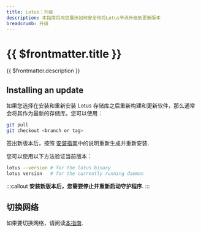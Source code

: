 ```yaml
---
title: Lotus：升级
description: 本指南将向您展示如何安全地将Lotus节点升级到更新版本
breadcrumb: 升级
---
```


# {{ $frontmatter.title }}

{{ $frontmatter.description }}

## Installing an update

如果您选择在安装和重新安装 Lotus 存储库之后重新构建和更新软件，那么通常会将其作为最新的存储库。您可以使用：

```sh
git pull
git checkout <branch or tag>
```

签出新版本后，按照 [安装指南](installation.md)中的说明重新生成并重新安装.

您可以使用以下方法验证当前版本：

```sh
lotus --version # for the lotus binary
lotus version   # for the currently running daemon
```

:::callout
**安装新版本后，您需要停止并重新启动守护程序**.
:::

## 切换网络

如果要切换网络，请阅读[本指南](switch-networks.md).
